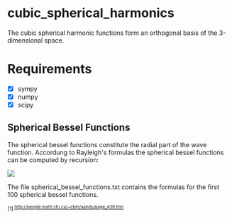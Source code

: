 # cubic_spherical_harmonics
The cubic spherical harmonic functions form an orthogonal basis of the 3-dimensional space.

# Requirements
- [x] sympy
- [x] numpy
- [x] scipy

## Spherical Bessel Functions
The spherical bessel functions constitute the radial part of the wave function.
Accordung to Rayleigh's formulas the spherical bessel functions can be computed by recursion:

<img src="https://latex.codecogs.com/gif.latex?j_n(z)=(-\frac{1}{z}\frac{d}{dz})^n\frac{sin(z)}{z}" /> 

The file spherical_bessel_functions.txt contains the formulas for the first 100 spherical bessel functions. 

<sup>[1]<sup/>
  http://people.math.sfu.ca/~cbm/aands/page_439.htm
